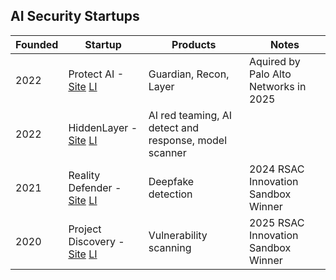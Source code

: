 ## AI Security Startups

| Founded | Startup | Products | Notes |
| --- | --- | --- | --- |
|2022 | Protect AI - [Site](https://protectai.com/) [LI](https://www.linkedin.com/company/protect-ai/about/) | Guardian, Recon, Layer | Aquired by Palo Alto Networks in 2025 |
| 2022 | HiddenLayer - [Site](https://hiddenlayer.com) [LI](https://www.linkedin.com/company/hiddenlayersec/) | AI red teaming, AI detect and response, model scanner | |
| 2021 | Reality Defender - [Site](https://www.realitydefender.com/) [LI](https://www.linkedin.com/company/reality-defender/) | Deepfake detection | 2024 RSAC Innovation Sandbox Winner |
| 2020 | Project Discovery - [Site](https://projectdiscovery.io/) [LI](https://www.linkedin.com/company/projectdiscovery/) | Vulnerability scanning | 2025 RSAC Innovation Sandbox Winner |
